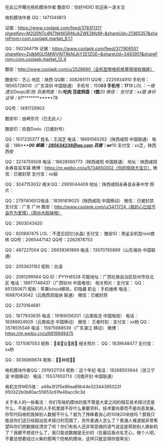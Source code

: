 
在此公开曝光格机模块作者
酷安ID：你好HEIIO 欢迎来一波关注

格机模块作者
QQ：1471349813

证据：https://www.coolapk.com/feed/37831131?shareKey=M2Q5NTc4NTNkNGRiNjJkZWE3MzM~&shareUid=21365357&shareFrom=com.coolapk.market_9.1.1

QQ：582264718
证据：https://www.coolapk.com/feed/37790655?shareKey=ZjdkMGU5MWVlNTRkNjJkY2E1ZGE~&shareUid=3463951&shareFrom=com.coolapk.market_12.4

酷安：http://www.coolapk.com/u/2528690（全机型修格机修基带授权救砖）


酷安ID：艺心
地区：陕西
QQ群：308265111
QQ号：2225934910
手机号：18565728010（广东深圳 中国联通）
手机号：150******03
手机号：17*******18
LOL：一宿遗忘Deep(影流)
百度网盘：Ec***吃肉
百度网盘：t盟***20
微信：
支付宝：xx盟
身份证号：61**************78

QQ号：1491729903

酷安ID：由崎奈月（已无此人）

酷安ID：拾壹Dodu（已被封号）

QQ：1517235377
姓名：王润芝
电话：18691065262（陕西咸阳 中国联通）
电话：186******00
邮箱：285634236@qq.com
百度：wr***10
支付宝：xx芝，陕西西安

QQ：3274759508
电话：18628590773（陕西咸阳 中国联通）
地址：陕西咸阳永寿县监军镇
微博：https://m.weibo.cn/u/6734650002（你的晓晓大宝贝）
微信：已被封禁
支付宝：xx娟

QQ：3047153032
相关QQ：2993044409
地址：陕西咸阳永寿县永寿中学
照片：

QQ：2797406512电话：18391819025（陕西咸阳 中国移动）
微信：已被封禁
支付宝：广东 广州
酷安：http://www.coolapk.com/u/3471724（我的心已经不会在为爱情）（原@大脸妹哦）


QQ：2603043420

QQ：920687475
LOL：不遗忘回忆(水晶)
支付宝：
酷安ID：黑鲨全机型root救砖
QQ号：2065447142
QQ号：2262878753

QQ：487227004
QQ：26938361869
电话：13070765899（山东潍坊 中国联通）

QQ：2053631162
昵称：白溪

QQ：2081299564
QQ ID：PYYH6528
可能地址：广西壮族自治区钦州市钦北区
电话：19977748437（广西钦州 中国电信）
相关照片：支付宝：
QQ：851350671
昵称：苹果icloud移除，ID隐藏
职业：手机维修
电话：16687043042（云南西双版纳 联通）
微信：已被封禁

QQ：3270164681 

QQ：1877933635
电话：19169056201（云南临沧 中国电信）
电话：18388924929（云南临沧 中国移动）
微信：
王者时刻：支付宝：xx杨
QQ：3578515548
电话：15975988539（广东湛江 移动）
微博：https://m.weibo.cn/u/6619949475

QQ：1371087053
昵称：🌸美🌸女🌸酱🌸
相关照片：
QQ：1839648477
支付宝：xx桥

QQ：3036869674
昵称：🍃🍁神棍🍁🍃

格机模块作者QQ：2919321134
昵称：这个年纪
电话：18268503644（浙江宁波 中国移动）
电话：15537850713（河南开封 中国联通）

格机文件MD5值：
a48a3f2f5e86ea89b44e32344395022f
950322b0b80ac55653c61fe49acc9c3d

关于本人的一些看法：
你们写格机模块的我不管是大拿之间的相互技术探讨还是什么，不是说玩机的人手机里就不存什么重要资料，技术要向善而不是向恶发展，你写代码格机毁掉别人数据干什么？就为了挣昧着良心的10块20块钱吗？那我只能说你们这已经超出技术探讨的范围了，另外普通人怎么了？普通人难道就非常希望叫你们把数据给清空了呗？你们有些人还非常恶搞的语气说这是帮助别人换新机了？我都不想说什么了，我只能说数据是无价的（在最后我点名艺心，做个人吧，不要总想着绕过火柴的那两个防格机模块，这样只能显得你很卑劣）
